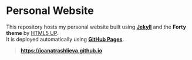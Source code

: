 # Personal Website

This repository hosts my personal website built using **[Jekyll](https://jekyllrb.com/)** and the **Forty theme** by [HTML5 UP](https://html5up.net/forty).  
It is deployed automatically using **[GitHub Pages](https://pages.github.com/)**.

> **https://joanatrashlieva.github.io**  